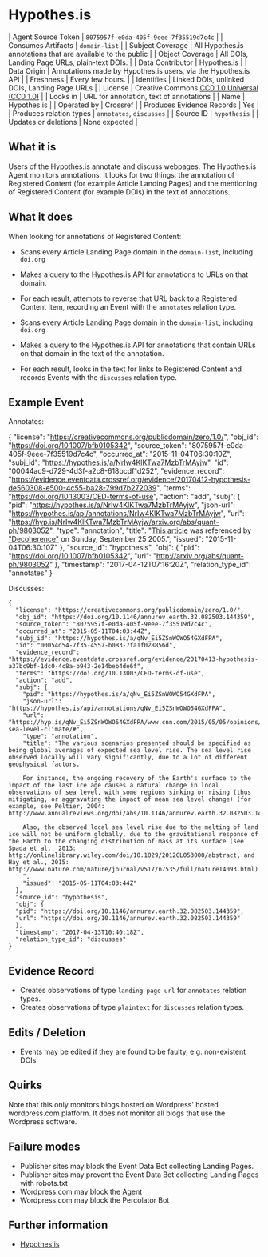 # Hypothes.is

| Agent Source Token        | `8075957f-e0da-405f-9eee-7f35519d7c4c` |
| Consumes Artifacts        | `domain-list` |
| Subject Coverage          | All Hypothes.is annotations that are available to the public |
| Object Coverage           | All DOIs, Landing Page URLs, plain-text DOIs. |
| Data Contributor          | Hypothes.is |
| Data Origin               | Annotations made by Hypothes.is users, via the Hypothes.is API |
| Freshness                 | Every few hours. |
| Identifies                | Linked DOIs, unlinked DOIs, Landing Page URLs |
| License                   | Creative Commons [CC0 1.0 Universal (CC0 1.0)](https://creativecommons.org/publicdomain/zero/1.0/) |
| Looks in                  | URL for annotation, text of annotations |
| Name                      | Hypothes.is |
| Operated by               | Crossref |
| Produces Evidence Records | Yes |
| Produces relation types   | `annotates`, `discusses` |
| Source ID                 | `hypothesis` |
| Updates or deletions      | None expected |

## What it is

Users of the Hypothes.is annotate and discuss webpages. The Hypothes.is Agent monitors annotations. It looks for two things: the annotation of Registered Content (for example Article Landing Pages) and the mentioning of Registered Content (for example DOIs) in the text of annotations.

## What it does

When looking for annotations of Registered Content:

 - Scans every Article Landing Page domain in the `domain-list`, including `doi.org`
 - Makes a query to the Hypothes.is API for annotations to URLs on that domain.
 - For each result, attempts to reverse that URL back to a Registered Content Item, recording an Event with the `annotates` relation type.

 - Scans every Article Landing Page domain in the `domain-list`, including `doi.org`
 - Makes a query to the Hypothes.is API for annotations that contain URLs on that domain in the text of the annotation.
 - For each result, looks in the text for links to Registered Content and records Events with the `discusses` relation type.

## Example Event

Annotates:

  {
    "license": "https://creativecommons.org/publicdomain/zero/1.0/",
    "obj_id": "https://doi.org/10.1007/bfb0105342",
    "source_token": "8075957f-e0da-405f-9eee-7f35519d7c4c",
    "occurred_at": "2015-11-04T06:30:10Z",
    "subj_id": "https://hypothes.is/a/NrIw4KlKTwa7MzbTrMAyjw",
    "id": "00044ac9-d729-4d3f-a2c8-618bcdf1d252",
    "evidence_record": "https://evidence.eventdata.crossref.org/evidence/20170412-hypothesis-de560308-e500-4c55-ba28-799d7b272039",
    "terms": "https://doi.org/10.13003/CED-terms-of-use",
    "action": "add",
    "subj": {
      "pid": "https://hypothes.is/a/NrIw4KlKTwa7MzbTrMAyjw",
      "json-url": "https://hypothes.is/api/annotations/NrIw4KlKTwa7MzbTrMAyjw",
      "url": "https://hyp.is/NrIw4KlKTwa7MzbTrMAyjw/arxiv.org/abs/quant-ph/9803052",
      "type": "annotation",
      "title": "[This article](http://arxiv.org/abs/quant-ph/9803052) was referenced by ["Decoherence"](http://web.mit.edu/redingtn/www/netadv/Xdecoherenc.html) on Sunday, September 25 2005.",
      "issued": "2015-11-04T06:30:10Z"
    },
    "source_id": "hypothesis",
    "obj": {
      "pid": "https://doi.org/10.1007/bfb0105342",
      "url": "http://arxiv.org/abs/quant-ph/9803052"
    },
    "timestamp": "2017-04-12T07:16:20Z",
    "relation_type_id": "annotates"
  }

Discusses:

    {
      "license": "https://creativecommons.org/publicdomain/zero/1.0/",
      "obj_id": "https://doi.org/10.1146/annurev.earth.32.082503.144359",
      "source_token": "8075957f-e0da-405f-9eee-7f35519d7c4c",
      "occurred_at": "2015-05-11T04:03:44Z",
      "subj_id": "https://hypothes.is/a/qNv_Ei5ZSnWOWO54GXdFPA",
      "id": "00054d54-7f35-4557-b083-7fa1f028856d",
      "evidence_record": "https://evidence.eventdata.crossref.org/evidence/20170413-hypothesis-a37bc9bf-1dc0-4c8a-b943-2e14beb4de6f",
      "terms": "https://doi.org/10.13003/CED-terms-of-use",
      "action": "add",
      "subj": {
        "pid": "https://hypothes.is/a/qNv_Ei5ZSnWOWO54GXdFPA",
        "json-url": "https://hypothes.is/api/annotations/qNv_Ei5ZSnWOWO54GXdFPA",
        "url": "https://hyp.is/qNv_Ei5ZSnWOWO54GXdFPA/www.cnn.com/2015/05/05/opinions/sutter-sea-level-climate/#",
        "type": "annotation",
        "title": "The various scenarios presented should be specified as being global averages of expected sea level rise. The sea level rise observed locally will vary significantly, due to a lot of different geophysical factors.

        For instance, the ongoing recovery of the Earth's surface to the impact of the last ice age causes a natural change in local observations of sea level, with some regions sinking or rising (thus mitigating, or aggravating the impact of mean sea level change) (for example, see Peltier, 2004: http://www.annualreviews.org/doi/abs/10.1146/annurev.earth.32.082503.144359).

        Also, the observed local sea level rise due to the melting of land ice will not be uniform globally, due to the gravitational response of the Earth to the changing distribution of mass at its surface (see Spada et al., 2013: http://onlinelibrary.wiley.com/doi/10.1029/2012GL053000/abstract, and Hay et al., 2015: http://www.nature.com/nature/journal/v517/n7535/full/nature14093.html).
        ",
        "issued": "2015-05-11T04:03:44Z"
      },
      "source_id": "hypothesis",
      "obj": {
      "pid": "https://doi.org/10.1146/annurev.earth.32.082503.144359",
      "url": "https://doi.org/10.1146/annurev.earth.32.082503.144359"
      },
      "timestamp": "2017-04-13T10:40:18Z",
      "relation_type_id": "discusses"
    }


## Evidence Record

 - Creates observations of type `landing-page-url` for `annotates` relation types.
 - Creates observations of type `plaintext` for `discusses` relation types.

## Edits / Deletion

 - Events may be edited if they are found to be faulty, e.g. non-existent DOIs

## Quirks

Note that this only monitors blogs hosted on Wordpress' hosted wordpress.com platform. It does not monitor all blogs that use the Wordpress software.

## Failure modes

 - Publisher sites may block the Event Data Bot collecting Landing Pages.
 - Publisher sites may prevent the Event Data Bot collecting Landing Pages with robots.txt
 - Wordpress.com may block the Agent
 - Wordpress.com may block the Percolator Bot

## Further information

 - [Hypothes.is](http://hypothes.is)

